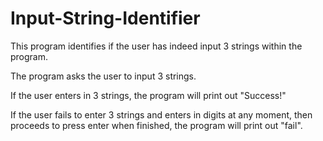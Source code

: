 # Input-String-Identifier
This program identifies if the user has indeed input 3 strings within the program. 


The program asks the user to input 3 strings. 

If the user enters in 3 strings, the program will print out "Success!"

If the user fails to enter 3 strings and enters in digits at any moment, then proceeds to press enter when finished,
the program will print out "fail".
